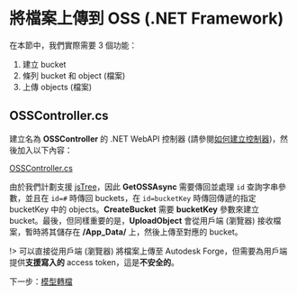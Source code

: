 # 將檔案上傳到 OSS (.NET Framework)

在本節中，我們實際需要 3 個功能：

1. 建立 bucket
2. 條列 bucket 和 object (檔案)
3. 上傳 objects (檔案)

## OSSController.cs

建立名為 **OSSController** 的 .NET WebAPI 控制器 (請參閱[如何建立控制器](/zh-TW/environment/setup/net_controller))，然後加入以下內容：

[OSSController.cs](_snippets/viewmodels/net/OSSController.cs ':include :type=code csharp')

由於我們計劃支援 [jsTree](https://www.jstree.com/)，因此 **GetOSSAsync** 需要傳回並處理 `id` 查詢字串參數，並且在 `id=#` 時傳回 buckets，在 `id=bucketKey` 時傳回傳遞的指定 bucketKey 中的 objects。**CreateBucket** 需要 **bucketKey** 參數來建立 bucket。最後，但同樣重要的是，**UploadObject** 會從用戶端 (瀏覽器) 接收檔案，暫時將其儲存在 **/App_Data/** 上，然後上傳至對應的 bucket。

!> 可以直接從用戶端 (瀏覽器) 將檔案上傳至 Autodesk Forge，但需要為用戶端提供**支援寫入的** access token，這是**不安全的**。

下一步：[模型轉檔](/zh-TW/modelderivative/translate/)